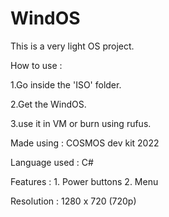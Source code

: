 # WindOS
This is a very light OS project.

How to use : 

   1.Go inside the 'ISO' folder.
        
   2.Get the WindOS.
        
   3.use it in VM or burn using rufus.


Made using : COSMOS dev kit 2022

Language used : C#

Features : 
        1. Power buttons
        2. Menu


Resolution : 1280 x 720 (720p)
